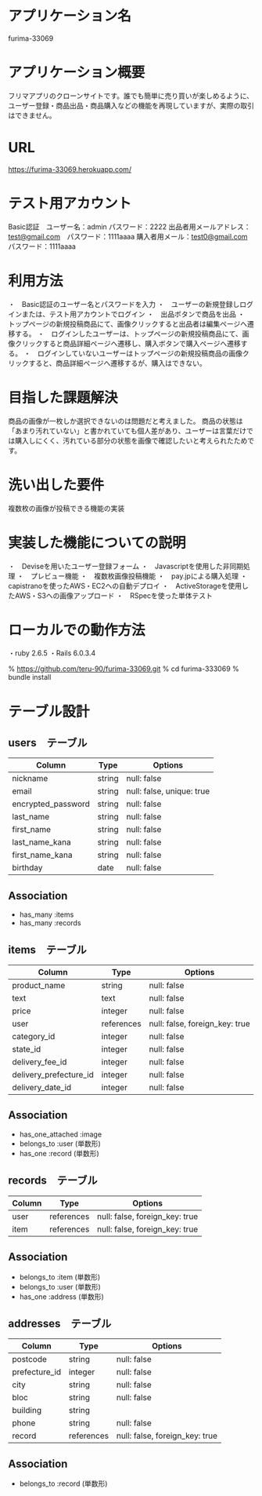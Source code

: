 # アプリケーション名
furima-33069

# アプリケーション概要
フリマアプリのクローンサイトです。誰でも簡単に売り買いが楽しめるように、ユーザー登録・商品出品・商品購入などの機能を再現していますが、実際の取引はできません。

# URL
https://furima-33069.herokuapp.com/

# テスト用アカウント
Basic認証　ユーザー名：admin パスワード：2222
出品者用メールアドレス：test@gmail.com　パスワード：1111aaaa
購入者用メール：test0@gmail.com　パスワード：1111aaaa

# 利用方法
・　Basic認証のユーザー名とパスワードを入力
・　ユーザーの新規登録しログインまたは、テスト用アカウントでログイン
・　出品ボタンで商品を出品
・　トップページの新規投稿商品にて、画像クリックすると出品者は編集ページへ遷移する。
・　ログインしたユーザーは、トップページの新規投稿商品にて、画像クリックすると商品詳細ページへ遷移し、購入ボタンで購入ページへ遷移する。
・　ログインしていないユーザーはトップページの新規投稿商品の画像クリックすると、商品詳細ページへ遷移するが、購入はできない。

# 目指した課題解決
商品の画像が一枚しか選択できないのは問題だと考えました。
商品の状態は「あまり汚れていない」と書かれていても個人差があり、ユーザーは言葉だけでは購入しにくく、汚れている部分の状態を画像で確認したいと考えられたためです。

# 洗い出した要件
複数枚の画像が投稿できる機能の実装

# 実装した機能についての説明
・　Deviseを用いたユーザー登録フォーム
・　Javascriptを使用した非同期処理
・　プレビュー機能
・　複数枚画像投稿機能
・　pay.jpによる購入処理
・　capistranoを使ったAWS・EC2への自動デプロイ
・　ActiveStorageを使用したAWS・S3への画像アップロード
・　RSpecを使った単体テスト

# ローカルでの動作方法
・ruby 2.6.5
・Rails 6.0.3.4

% https://github.com/teru-90/furima-33069.git
% cd furima-333069
% bundle install

# テーブル設計

## users　テーブル

| Column             | Type   | Options                   |
| ----------         | ------ | ------------------------- |
| nickname           | string | null: false               |
| email              | string | null: false, unique: true |
| encrypted_password | string | null: false               |
| last_name          | string | null: false               |
| first_name         | string | null: false               |
| last_name_kana     | string | null: false               |
| first_name_kana    | string | null: false               |
| birthday           | date   | null: false               |

## Association
- has_many :items
- has_many :records


## items　テーブル

| Column                 | Type       | Options                          |
| ---------------------- | ---------- | -------------------------------- |
| product_name           | string     | null: false                      |
| text                   | text       | null: false                      |
| price                  | integer    | null: false                      |　
| user                   | references | null: false, foreign_key: true   |
| category_id            | integer    | null: false                      |ActiveHushで実装する
| state_id               | integer    | null: false                      |ActiveHushで実装する
| delivery_fee_id        | integer    | null: false                      |ActiveHushで実装する
| delivery_prefecture_id | integer    | null: false                      |ActiveHushで実装する
| delivery_date_id       | integer    | null: false                      |ActiveHushで実装する

## Association
- has_one_attached :image
- belongs_to :user (単数形)
- has_one :record (単数形)


## records　テーブル

| Column              | Type       | Options                          |
| ------------------- | ---------- | -------------------------------- |
| user                | references | null: false, foreign_key: true   |
| item                | references | null: false, foreign_key: true   |

## Association

- belongs_to :item (単数形)
- belongs_to :user (単数形)
- has_one :address (単数形)


## addresses　テーブル

| Column              | Type       | Options                          |
| ------------------- | ---------- | -------------------------------- |
| postcode            | string     | null: false                      |
| prefecture_id       | integer    | null: false                      |
| city                | string     | null: false                      |
| bloc                | string     | null: false                      |
| building            | string     |                                  |
| phone               | string     | null: false                      |
| record              | references | null: false, foreign_key: true   |


## Association
- belongs_to :record (単数形)
